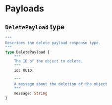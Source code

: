 # Payloads

## `DeletePayload` type

```graphql
"""
Describes the delete payload response type.
"""
type DeletePayload {
    """
    The ID of the object to delete.
    """
    id: UUID!

    """
    A message about the deletion of the object
    """
    message: String
}
```
